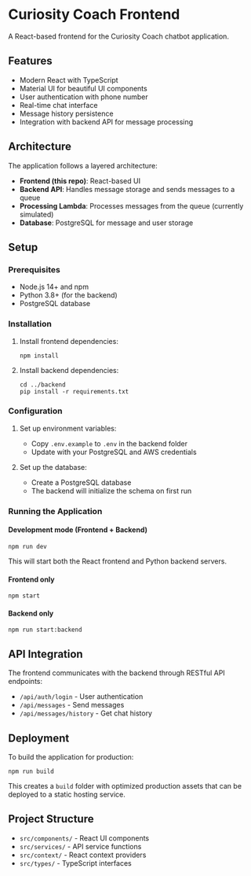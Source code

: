 # Curiosity Coach Frontend

A React-based frontend for the Curiosity Coach chatbot application.

## Features

- Modern React with TypeScript
- Material UI for beautiful UI components
- User authentication with phone number
- Real-time chat interface
- Message history persistence
- Integration with backend API for message processing

## Architecture

The application follows a layered architecture:

- **Frontend (this repo)**: React-based UI
- **Backend API**: Handles message storage and sends messages to a queue
- **Processing Lambda**: Processes messages from the queue (currently simulated)
- **Database**: PostgreSQL for message and user storage


## Setup

### Prerequisites

- Node.js 14+ and npm
- Python 3.8+ (for the backend)
- PostgreSQL database

### Installation

1. Install frontend dependencies:
   ```
   npm install
   ```

2. Install backend dependencies:
   ```
   cd ../backend
   pip install -r requirements.txt
   ```

### Configuration

1. Set up environment variables:
   - Copy `.env.example` to `.env` in the backend folder
   - Update with your PostgreSQL and AWS credentials

2. Set up the database:
   - Create a PostgreSQL database
   - The backend will initialize the schema on first run

### Running the Application

#### Development mode (Frontend + Backend)

```
npm run dev
```

This will start both the React frontend and Python backend servers.

#### Frontend only

```
npm start
```

#### Backend only

```
npm run start:backend
```

## API Integration

The frontend communicates with the backend through RESTful API endpoints:

- `/api/auth/login` - User authentication
- `/api/messages` - Send messages
- `/api/messages/history` - Get chat history

## Deployment

To build the application for production:

```
npm run build
```

This creates a `build` folder with optimized production assets that can be deployed to a static hosting service.

## Project Structure

- `src/components/` - React UI components
- `src/services/` - API service functions
- `src/context/` - React context providers
- `src/types/` - TypeScript interfaces
